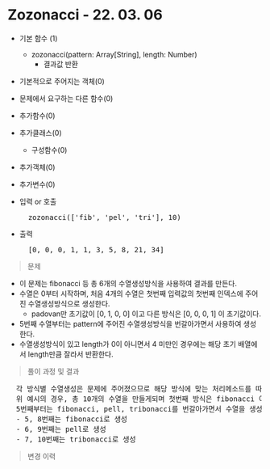 # Zozonacci - 22. 03. 06

- 기본 함수 (1)
  - zozonacci(pattern: Array[String], length: Number)
    - 결과값 반환
- 기본적으로 주어지는 객체(0)
- 문제에서 요구하는 다른 함수(0)
- 추가함수(0)
- 추가클래스(0)
  - 구성함수(0)
- 추가객체(0)
- 추가변수(0)

- 입력 or 호출
  <pre>
    zozonacci(['fib', 'pel', 'tri'], 10)
  </pre>
 
- 출력
  <pre>
    [0, 0, 0, 1, 1, 3, 5, 8, 21, 34]
  </pre>

> 문제
  - 이 문제는 fibonacci 등 총 6개의 수열생성방식을 사용하여 결과를 만든다.
  - 수열은 0부터 시작하며, 처음 4개의 수열은 첫번째 입력값의 첫번째 인덱스에 주어진 수열생성방식으로 생성한다.
    - padovan만 초기값이 [0, 1, 0, 0] 이고 다른 방식은 [0, 0, 0, 1] 이 초기값이다.
  - 5번째 수열부터는 pattern에 주어진 수열생성방식을 번갈아가면서 사용하여 생성한다.
  - 수열생성방식이 있고 length가 0이 아니면서 4 미만인 경우에는 해당 초기 배열에서 length만큼 잘라서 반환한다.

> 풀이 과정 및 결과
<pre>
  각 방식별 수열생성은 문제에 주어졌으므로 해당 방식에 맞는 처리메소드를 따로 만든 후 호출하여 결과값을 만든다.
  위 예시의 경우, 총 10개의 수열을 만들게되며 첫번째 방식은 fibonacci 이므로 초기 배열은 [0, 0, 0, 1] 이 된다.
  5번째부터는 fibonacci, pell, tribonacci를 번갈아가면서 수열을 생성한다.
  - 5, 8번째는 fibonacci로 생성
  - 6, 9번째는 pell로 생성
  - 7, 10번째는 tribonacci로 생성
</pre>

>변경 이력
<pre>
</pre>